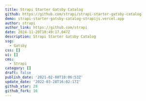 ```yaml
---
title: Strapi Starter Gatsby Catalog
github: https://github.com/strapi/strapi-starter-gatsby-catalog
demo: strapi-starter-gatsby-catalog-strapijs.vercel.app
author: strapi
author_link: https://github.com/strapi
date: 2024-11-28T18:49:17.047Z
description: Strapi Starter Gatsby Catalog
ssg:
  - Gatsby
css: []
ui: []
cms:
  - Strapi
category: []
draft: false
publish_date: '2021-02-08T10:06:53Z'
update_date: '2022-03-28T16:02:17Z'
github_star: 28
github_fork: 16
---
```

